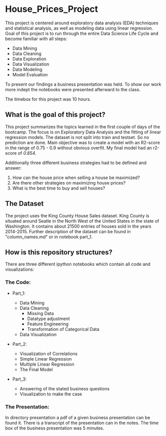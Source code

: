 # House_Prices_Project

This project is centered around exploratory data analysis (EDA) techniques and statistical analysis, as well as modeling data using linear regression. Goal of this project is to run through the entire Data Science Life Cycle and become familiar with all steps:
- Data Mining
- Data Cleaning
- Data Exploration
- Data Visualization
- Data Modeling
- Model Evaluation

To present our findings a business presentation was held. To show our work more indept the notebooks were presented afterward to the class.

The timebox for this project was 10 hours.

## What is the goal of this project?
This project summarizes the topics learned in the first couple of days of the bootcamp. The focus is on Exploratory Data Analysis and the fitting of linear regression models. The dataset is not split into train and testset. So no prediction are done. Main objective was to create a model with an R2-score in the range of 0.75 - 0.9 without obvious overfit. My final model had an r2-score of _0.854_.
    
Additionally three different business strategies had to be defined and answer:
1. How can the house price when selling a house be maximized?
2. Are there other strategies on maximizing house prices?
3. What is the best time to buy and sell houses?

## The Dataset
The project uses the King County House Sales dataset. King County is situated around Seatle in the North West of the United States in the state of Washington. It contains about 21500 entries of houses sold in the years 2014-2015. Further description of the dataset can be found in "column_names.md" or in notebook part_1.
    
## How is this repository structures?
There are three different ipython notebooks which contain all code and visualizations:

### The Code:
- Part_1:
    - Data Mining
    - Data Cleaning
        - Missing Data
        - Datatype adjustment
        - Feature Engineering
        - Transformation of Categorical Data
    - Data Visualization
    
- Part_2:
    - Visualization of Correlations
    - Simple Linear Regression
    - Multiple Linear Regression
    - The Final Model
    
- Part_3:
    - Answering of the stated business questions
    - Visualization to make the case
    
### The Presentation:
In directory presentation a pdf of a given business presentation can be found it. There is a transcript of the presentation can in the notes. The time box of the business presentation was 5 minutes.
